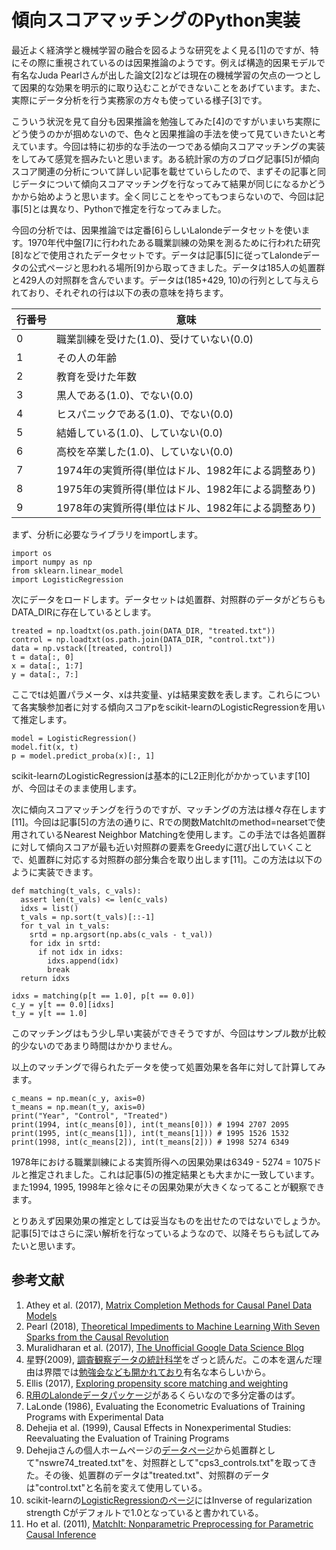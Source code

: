 # 傾向スコアマッチングのPython実装

最近よく経済学と機械学習の融合を図るような研究をよく見る[1]のですが、特にその際に重視されているのは因果推論のようです。例えば構造的因果モデルで有名なJuda Pearlさんが出した論文[2]などは現在の機械学習の欠点の一つとして因果的な効果を明示的に取り込むことができないことをあげています。また、実際にデータ分析を行う実務家の方々も使っている様子[3]です。

こういう状況を見て自分も因果推論を勉強してみた[4]のですがいまいち実際にどう使うのかが掴めないので、色々と因果推論の手法を使って見ていきたいと考えています。今回は特に初歩的な手法の一つである傾向スコアマッチングの実装をしてみて感覚を掴みたいと思います。ある統計家の方のブログ記事[5]が傾向スコア関連の分析について詳しい記事を載せていらしたので、まずその記事と同じデータについて傾向スコアマッチングを行なってみて結果が同じになるかどうかから始めようと思います。全く同じことをやってもつまらないので、今回は記事[5]とは異なり、Pythonで推定を行なってみました。

今回の分析では、因果推論では定番[6]らしいLalondeデータセットを使います。1970年代中盤[7]に行われたある職業訓練の効果を測るために行われた研究[8]などで使用されたデータセットです。データは記事[5]に従ってLalondeデータの公式ページと思われる場所[9]から取ってきました。データは185人の処置群と429人の対照群を含んでいます。データは(185+429, 10)の行列として与えられており、それぞれの行は以下の表の意味を持ちます。

| 行番号 | 意味 |
| --- | --- |
| 0 | 職業訓練を受けた(1.0)、受けていない(0.0) |
| 1 | その人の年齢 |
| 2 | 教育を受けた年数 |
| 3 | 黒人である(1.0)、でない(0.0) |
| 4 | ヒスパニックである(1.0)、でない(0.0) |
| 5 | 結婚している(1.0)、していない(0.0) |
| 6 | 高校を卒業した(1.0)、していない(0.0) |
| 7 | 1974年の実質所得(単位はドル、1982年による調整あり) |
| 8 | 1975年の実質所得(単位はドル、1982年による調整あり) |
| 9 | 1978年の実質所得(単位はドル、1982年による調整あり) |


まず、分析に必要なライブラリをimportします。

```
import os
import numpy as np
from sklearn.linear_model
import LogisticRegression
```


次にデータをロードします。データセットは処置群、対照群のデータがどちらもDATA_DIRに存在しているとします。

```
treated = np.loadtxt(os.path.join(DATA_DIR, "treated.txt"))
control = np.loadtxt(os.path.join(DATA_DIR, "control.txt"))
data = np.vstack([treated, control])
t = data[:, 0]
x = data[:, 1:7]
y = data[:, 7:]
```


ここでtは処置パラメータ、xは共変量、yは結果変数を表します。これらについて各実験参加者に対する傾向スコアpをscikit-learnのLogisticRegressionを用いて推定します。

```
model = LogisticRegression()
model.fit(x, t)
p = model.predict_proba(x)[:, 1]
```


scikit-learnのLogisticRegressionは基本的にL2正則化がかかっています[10]が、今回はそのまま使用します。

次に傾向スコアマッチングを行うのですが、マッチングの方法は様々存在します[11]。今回は記事[5]の方法の通りに、Rでの関数MatchItのmethod=nearsetで使用されているNearest Neighbor Matchingを使用します。この手法では各処置群に対して傾向スコアが最も近い対照群の要素をGreedyに選び出していくことで、処置群に対応する対照群の部分集合を取り出します[11]。この方法は以下のように実装できます。

```
def matching(t_vals, c_vals):
  assert len(t_vals) <= len(c_vals)
  idxs = list()
  t_vals = np.sort(t_vals)[::-1]
  for t_val in t_vals:
    srtd = np.argsort(np.abs(c_vals - t_val))
    for idx in srtd:
      if not idx in idxs:
        idxs.append(idx)
        break
  return idxs

idxs = matching(p[t == 1.0], p[t == 0.0])
c_y = y[t == 0.0][idxs]
t_y = y[t == 1.0]
```


このマッチングはもう少し早い実装ができそうですが、今回はサンプル数が比較的少ないのであまり時間はかかりません。

以上のマッチングで得られたデータを使って処置効果を各年に対して計算してみます。

```
c_means = np.mean(c_y, axis=0)
t_means = np.mean(t_y, axis=0)
print("Year", "Control", "Treated")
print(1994, int(c_means[0]), int(t_means[0])) # 1994 2707 2095
print(1995, int(c_means[1]), int(t_means[1])) # 1995 1526 1532
print(1998, int(c_means[2]), int(t_means[2])) # 1998 5274 6349
```


1978年における職業訓練による実質所得への因果効果は6349 - 5274 = 1075ドルと推定されました。これは記事(5)の推定結果とも大まかに一致しています。また1994, 1995, 1998年と徐々にその因果効果が大きくなってることが観察できます。

とりあえず因果効果の推定としては妥当なものを出せたのではないでしょうか。記事[5]ではさらに深い解析を行なっているようなので、以降そちらも試してみたいと思います。

## 参考文献

1. Athey et al. (2017), [Matrix Completion Methods for Causal Panel Data Models](https://arxiv.org/abs/1710.10251)
1. Pearl (2018), [Theoretical Impediments to Machine Learning With Seven Sparks from the Causal Revolution](https://arxiv.org/abs/1801.04016)
1. Muralidharan et al. (2017), [The Unofficial Google Data Science Blog](http://www.unofficialgoogledatascience.com/2017/01/causality-in-machine-learning.html)
1. 星野(2009), [調査観察データの統計科学](https://www.iwanami.co.jp/book/b257892.html)をざっと読んだ。この本を選んだ理由は界隈では[勉強会なども開かれており](http://takehiko-i-hayashi.hatenablog.com/entry/20120427/1335475881)有名な本らしいから。
1. Ellis (2017), [Exploring propensity score matching and weighting](http://ellisp.github.io/blog/2017/04/09/propensity-v-regression)
1. [R用のLalondeデータパッケージ](https://github.com/jjchern/lalonde)があるくらいなので多分定番のはず。
1. LaLonde (1986), Evaluating the Econometric Evaluations of Training Programs with Experimental Data
1. Dehejia et al. (1999), Causal Effects in Nonexperimental Studies: Reevaluating the Evaluation of Training Programs
1. Dehejiaさんの個人ホームページの[データページ](http://users.nber.org/~rdehejia/nswdata2.html)から処置群として"nswre74_treated.txt"を、対照群として"cps3_controls.txt"を取ってきた。その後、処置群のデータは"treated.txt"、対照群のデータは"control.txt"と名前を変えて使用している。
1. scikit-learnの[LogisticRegressionのページ](http://scikit-learn.org/stable/modules/generated/sklearn.linear_model.LogisticRegression.html)にはInverse of regularization strength Cがデフォルトで1.0となっていると書かれている。
1. Ho et al. (2011), [MatchIt: Nonparametric Preprocessing for Parametric Causal Inference](https://imai.princeton.edu/research/files/matchit.pdf)
